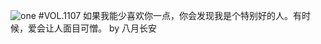 ![one](http://image.wufazhuce.com/FtcGnjaM8ViuuUviGmwnI2rH3xTF)
#VOL.1107
如果我能少喜欢你一点，你会发现我是个特别好的人。有时候，爱会让人面目可憎。 by 八月长安
